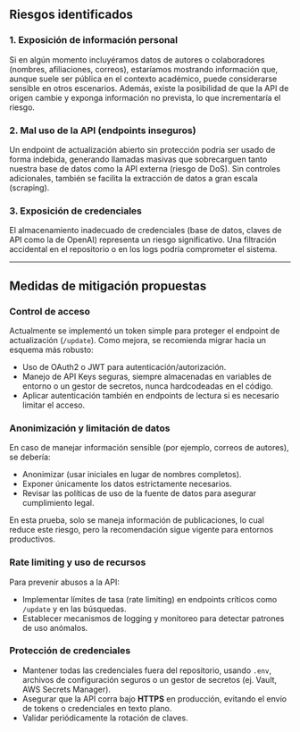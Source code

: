 ## Riesgos identificados

### 1. Exposición de información personal
Si en algún momento incluyéramos datos de autores o colaboradores (nombres, afiliaciones, correos), estaríamos mostrando información que, aunque suele ser pública en el contexto académico, puede considerarse sensible en otros escenarios. Además, existe la posibilidad de que la API de origen cambie y exponga información no prevista, lo que incrementaría el riesgo.

### 2. Mal uso de la API (endpoints inseguros)
Un endpoint de actualización abierto sin protección podría ser usado de forma indebida, generando llamadas masivas que sobrecarguen tanto nuestra base de datos como la API externa (riesgo de DoS). Sin controles adicionales, también se facilita la extracción de datos a gran escala (scraping).

### 3. Exposición de credenciales
El almacenamiento inadecuado de credenciales (base de datos, claves de API como la de OpenAI) representa un riesgo significativo. Una filtración accidental en el repositorio o en los logs podría comprometer el sistema.

---

## Medidas de mitigación propuestas

### Control de acceso
Actualmente se implementó un token simple para proteger el endpoint de actualización (`/update`). Como mejora, se recomienda migrar hacia un esquema más robusto:
- Uso de OAuth2 o JWT para autenticación/autorización.
- Manejo de API Keys seguras, siempre almacenadas en variables de entorno o un gestor de secretos, nunca hardcodeadas en el código.
- Aplicar autenticación también en endpoints de lectura si es necesario limitar el acceso.

### Anonimización y limitación de datos

En caso de manejar información sensible (por ejemplo, correos de autores), se debería:
- Anonimizar (usar iniciales en lugar de nombres completos).
- Exponer únicamente los datos estrictamente necesarios.
- Revisar las políticas de uso de la fuente de datos para asegurar cumplimiento legal.

En esta prueba, solo se maneja información de publicaciones, lo cual reduce este riesgo, pero la recomendación sigue vigente para entornos productivos.

### Rate limiting y uso de recursos

Para prevenir abusos a la API:
- Implementar límites de tasa (rate limiting) en endpoints críticos como `/update` y en las búsquedas.
- Establecer mecanismos de logging y monitoreo para detectar patrones de uso anómalos.

### Protección de credenciales
- Mantener todas las credenciales fuera del repositorio, usando `.env`, archivos de configuración seguros o un gestor de secretos (ej. Vault, AWS Secrets Manager).
- Asegurar que la API corra bajo **HTTPS** en producción, evitando el envío de tokens o credenciales en texto plano.
- Validar periódicamente la rotación de claves.

